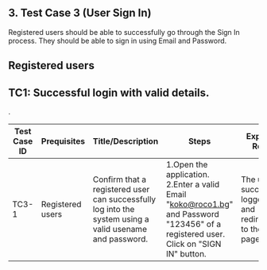 ## 3. Test Case 3 (User Sign In)

Registered users should be able to successfully go through the Sign In process. They should be able to sign in using
Email and Password.

## Registered users

## TC1: Successful login with valid details.
.

| **Test Case ID** | **Prequisites** | **Title/Description** | **Steps** | **Expected Result** | **Pass/Fail** |
|------------------|-----------------|------------------------|-----------|----------------------|---------------|
| TC3-1            |Registered users| Confirm that a registered user can successfully log into the system using a valid usename and password. | 1.Open the application.<br>2.Enter a valid Email "koko@roco1.bg" and Password "123456" of a registered user.<br>Click on "SIGN IN" button. |The user is successfully logged in and redirected to the home page.|Pass         |
